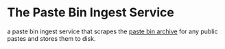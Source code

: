 # The Paste Bin Ingest Service

a paste bin ingest service that scrapes the [paste bin archive](https://pastebin.com/archive) for any public pastes and stores them to disk.

